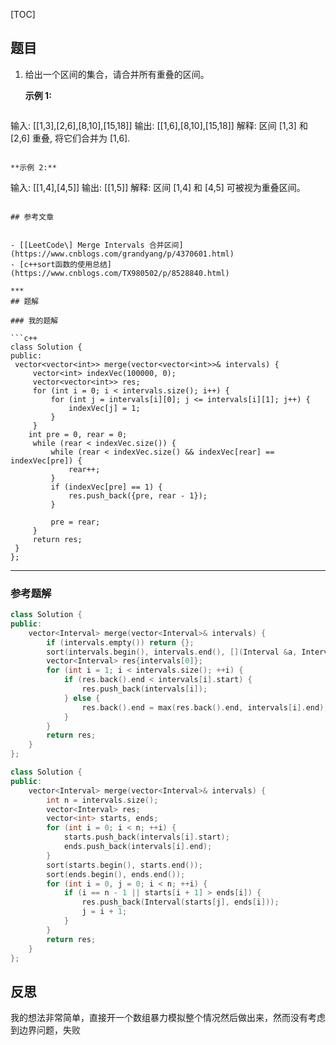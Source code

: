 [TOC]
## 题目

1. 给出一个区间的集合，请合并所有重叠的区间。

   **示例 1:**

   ```
输入: [[1,3],[2,6],[8,10],[15,18]]
   输出: [[1,6],[8,10],[15,18]]
   解释: 区间 [1,3] 和 [2,6] 重叠, 将它们合并为 [1,6].
   ```
   
   **示例 2:**
   
   ```
   输入: [[1,4],[4,5]]
   输出: [[1,5]]
   解释: 区间 [1,4] 和 [4,5] 可被视为重叠区间。
   ```
   
## 参考文章


- [[LeetCode\] Merge Intervals 合并区间](https://www.cnblogs.com/grandyang/p/4370601.html)
- [c++sort函数的使用总结](https://www.cnblogs.com/TX980502/p/8528840.html)

***
## 题解

### 我的题解

```c++
class Solution {
public:
    vector<vector<int>> merge(vector<vector<int>>& intervals) {
        vector<int> indexVec(100000, 0);
        vector<vector<int>> res;
        for (int i = 0; i < intervals.size(); i++) {
            for (int j = intervals[i][0]; j <= intervals[i][1]; j++) {
                indexVec[j] = 1;
            }
        }
       int pre = 0, rear = 0;
        while (rear < indexVec.size()) {
            while (rear < indexVec.size() && indexVec[rear] == indexVec[pre]) {
                rear++;
            }
            if (indexVec[pre] == 1) {
                res.push_back({pre, rear - 1});
            }
            
            pre = rear;
        }
        return res;
    }
};
```

***
### 参考题解
```c++
class Solution {
public:
    vector<Interval> merge(vector<Interval>& intervals) {
        if (intervals.empty()) return {};
        sort(intervals.begin(), intervals.end(), [](Interval &a, Interval &b) {return a.start < b.start;});
        vector<Interval> res{intervals[0]};
        for (int i = 1; i < intervals.size(); ++i) {
            if (res.back().end < intervals[i].start) {
                res.push_back(intervals[i]);
            } else {
                res.back().end = max(res.back().end, intervals[i].end);
            }
        }   
        return res;
    }
};
```
```c++
class Solution {
public:
    vector<Interval> merge(vector<Interval>& intervals) {
        int n = intervals.size();
        vector<Interval> res;
        vector<int> starts, ends;
        for (int i = 0; i < n; ++i) {
            starts.push_back(intervals[i].start);
            ends.push_back(intervals[i].end);
        }
        sort(starts.begin(), starts.end());
        sort(ends.begin(), ends.end());
        for (int i = 0, j = 0; i < n; ++i) {
            if (i == n - 1 || starts[i + 1] > ends[i]) {
                res.push_back(Interval(starts[j], ends[i]));
                j = i + 1;
            }
        } 
        return res;
    }
};
```

## 反思
我的想法非常简单，直接开一个数组暴力模拟整个情况然后做出来，然而没有考虑到边界问题，失败




